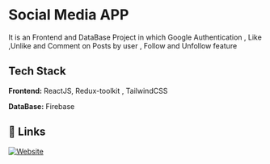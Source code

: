 
# Social Media APP

It is an Frontend and DataBase Project in which Google Authentication , Like ,Unlike and Comment on Posts by user , Follow and Unfollow feature 


## Tech Stack

**Frontend:** ReactJS, Redux-toolkit , TailwindCSS 

**DataBase:** Firebase

## 🔗 Links
[![Website](https://img.shields.io/badge/Website-0A66C2?style=for-the-badge&logo=linkedin&logoColor=white)](https://mohitsocialmediaapp.netlify.app/login)
